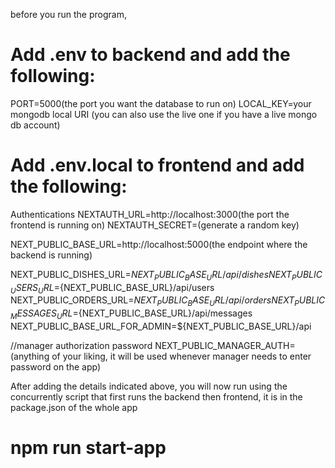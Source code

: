 before you run the program, 

# Add .env to backend and add the following:

PORT=5000(the port you want the database to run on)
LOCAL_KEY=your mongodb local URI
(you can also use the live one if you have a live mongo db account)


# Add .env.local to frontend and add the following:
Authentications
NEXTAUTH_URL=http://localhost:3000(the port the frontend is running on)
NEXTAUTH_SECRET=(generate a random key)

NEXT_PUBLIC_BASE_URL=http://localhost:5000(the endpoint where the backend is running)


NEXT_PUBLIC_DISHES_URL=${NEXT_PUBLIC_BASE_URL}/api/dishes
NEXT_PUBLIC_USERS_URL=${NEXT_PUBLIC_BASE_URL}/api/users
NEXT_PUBLIC_ORDERS_URL=${NEXT_PUBLIC_BASE_URL}/api/orders
NEXT_PUBLIC_MESSAGES_URL=${NEXT_PUBLIC_BASE_URL}/api/messages
NEXT_PUBLIC_BASE_URL_FOR_ADMIN=${NEXT_PUBLIC_BASE_URL}/api


//manager authorization password
NEXT_PUBLIC_MANAGER_AUTH=(anything of your liking, it will be used whenever manager needs to enter password on the app)


After adding the details indicated above, you will now run using the concurrently script that first runs the backend then frontend, it is in the package.json of the whole app
# npm run start-app
